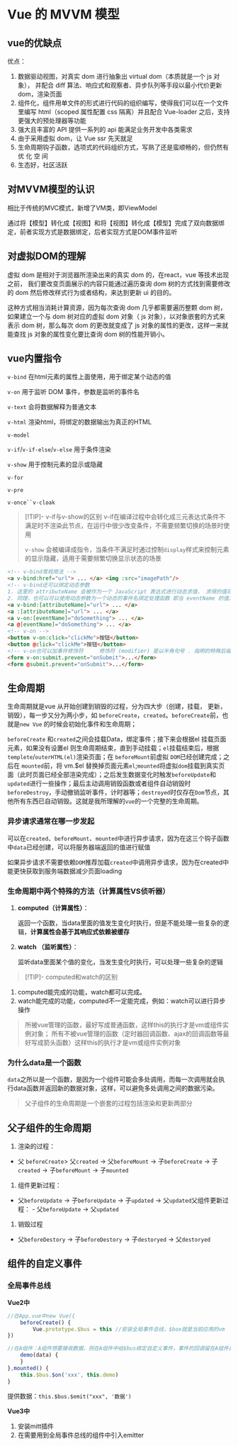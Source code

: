 # Vue 的 MVVM 模型

## vue的优缺点

优点：

1. 数据驱动视图，对真实 dom 进行抽象出 virtual dom（本质就是一个 js 对象）， 并配合 diff 算法、响应式和观察者、异步队列等手段以最小代价更新 dom，渲染页面
2. 组件化，组件用单文件的形式进行代码的组织编写，使得我们可以在一个文件里编写 html（scoped 属性配置 css 隔离）并且配合 Vue-loader 之后，支持更强大的预处理器等功能
3. 强大且丰富的 API 提供一系列的 api 能满足业务开发中各类需求
4. 由于采用虚拟 dom，让 Vue ssr 先天就足
5. 生命周期钩子函数，选项式的代码组织方式，写熟了还是蛮顺畅的，但仍然有 优 化 空 间
6. 生态好，社区活跃

## 对MVVM模型的认识

相比于传统的MVC模式，新增了VM类，即ViewModel

通过将【模型】转化成【视图】和将【视图】转化成【模型】完成了双向数据绑定，前者实现方式是数据绑定，后者实现方式是DOM事件监听

## 对虚拟DOM的理解

虚拟 dom 是相对于浏览器所渲染出来的真实 dom 的，在react，vue 等技术出现之前， 我们要改变页面展示的内容只能通过遍历查询 dom 树的方式找到需要修改的 dom 然后修改样式行为或者结构，来达到更新 ui 的目的。

这种方式相当消耗计算资源，因为每次查询 dom 几乎都需要遍历整颗 dom 树，如果建立一个与 dom 树对应的虚拟 dom 对象（ js 对象），以对象嵌套的方式来表示 dom 树，那么每次 dom 的更改就变成了 js 对象的属性的更改，这样一来就能查找 js 对象的属性变化要比查询 dom 树的性能开销小。

## vue内置指令

`v-bind` 在html元素的属性上面使用，用于绑定某个动态的值

`v-on` 用于监听 DOM 事件，参数是监听的事件名

`v-text` 会将数据解释为普通文本

`v-html` 渲染html，将绑定的数据输出为真正的HTML

`v-model`

`v-if`/`v-if-else`/`v-else` 用于条件渲染

`v-show` 用于控制元素的显示或隐藏

`v-for`

`v-pre`

`v-once``v-cloak`

> [!TIP]- v-if与v-show的区别 v-if在编译过程中会转化成三元表达式条件不满足时不渲染此节点，在运行中很少改变条件，不需要频繁切换的场景时使用
> 
> `v-show` 会被编译成指令，当条件不满足时通过控制`display`样式来控制元素的显示隐藏，适用于需要频繁切换显示状态的场景

```html
<!-- v-bind常规用法 -->
<a v-bind:href="url"> ... </a> <img :src="imagePath"/>
<!-- v-bind还可以绑定动态参数 
1. 这里的 attributeName 会被作为一个 JavaScript 表达式进行动态求值， 求得的值将会作为最终的参数来使用。 例如，如果你的组件实例有一个 data property attributeName，其值为 "href"， 那么这个绑定将等价于 v-bind:href 
2. 同理，也可以可以使用动态参数为一个动态的事件名绑定处理函数 即当 eventName 的值为 "focus" 时，v-on:[eventName] 将等价于 v-on:focus-->
<a v-bind:[attributeName]="url"> ... </a> 
<a :[attributeName]="url"> ... </a>
<a v-on:[eventName]="doSomething"> ... </a> 
<a @[eventName]="doSomething"> ... </a>
<!-- v-on -->
<button v-on:click="clickMe">按钮</button> 
<button @click="clickMe">按钮</button>
<!-- v-on也可以加事件修饰符     修饰符 (modifier) 是以半角句号 . 指明的特殊后缀，用于指出一个指令应该以特殊方式绑定。     例如，.prevent 修饰符告诉 v-on 指令对于触发的事件调用 event.preventDefault()-->
<form v-on:submit.prevent="onSubmit">...</form> 
<form @submit.prevent="onSubmit">...</form>
```

## 生命周期

生命周期就是vue 从开始创建到销毁的过程，分为四大步（创建，挂载， 更新，销毁），每一步又分为两小步，如 `beforeCreate`，`created`。`beforeCreate`前，也就是`new Vue` 的时候会初始化事件和生命周期；

`beforeCreate` 和`created`之间会挂载Data，绑定事件；接下来会根据el 挂载页面元素，如果没有设置el 则生命周期结束，直到手动挂载；`el`挂载结束后，根据`templete`/`outerHTML(el)`渲染页面；在 `beforeMount`前虚拟 `DOM`已经创建完成；之后在 `mounted`前，将 vm.$el 替换掉页面元素`el`;`mounted`将虚拟`dom`挂载到真实页面（此时页面已经全部渲染完成）；之后发生数据变化时触发`beforeUpdate`和`updated`进行一些操作；最后主动调用销毁函数或者组件自动销毁时 `beforeDestroy`，手动撤销监听事件，计时器等；`destroyed`时仅存在`Dom`节点，其他所有东西已自动销毁。这就是我所理解的`vue`的一个完整的生命周期。

### 异步请求通常在哪一步发起

可以在`created`、`beforeMount`、`mounted`中进行异步请求，因为在这三个钩子函数中`data`已经创建，可以将服务器端返回的值进行赋值

如果异步请求不需要依赖`DOM`推荐加载`created`中调用异步请求，因为在created中能更快获取到服务端数据减少页面loading

### 生命周期中两个特殊的方法（计算属性VS侦听器）

1. **computed（计算属性）**：
    
    返回一个函数，当data里面的值发生变化时执行，但是不能处理一些复杂的逻辑，**计算属性会基于其响应式依赖被缓存**
    
2. **watch （监听属性）**：
    
    监听data里面某个值的变化，当发生变化时执行，可以处理一些复杂的逻辑
    

> [!TIP]- computed和watch的区别

1. computed能完成的功能，watch都可以完成。
2. watch能完成的功能，computed不一定能完成，例如：watch可以进行异步操作

> 所被vue管理的函数，最好写成普通函数，这样this的执行才是vm或组件实例对象； 所有不被vue管理的函数（定时器回调函数、ajax的回调函数等最好写成箭头函数）这样this的执行才是vm或组件实例对象

### 为什么data是一个函数

`data`之所以是一个函数，是因为一个组件可能会多处调用，而每一次调用就会执行data函数并返回新的数据对象，这样，可以避免多处调用之间的数据污染。

> 父子组件的生命周期是一个嵌套的过程包括渲染和更新两部分

## 父子组件的生命周期

1. 渲染的过程：

- 父 `beforeCreate`> 父`created` -> 父`beforeMount` -> 子`beforeCreate` -> 子`created` -> 子`beforeMount` -> 子`mounted`

1. 组件更新过程：

- 父`beforeUpdate` -> 子`beforeUpdate` -> 子`updated` -> 父`updated`父组件更新过程： - 父`beforeUpdate` -> 父`updated`

1. 销毁过程

- 父`beforeDestory` -> 子`beforeDestory` -> 子`destoryed` -> 父`destoryed`

## 组件的自定义事件

### 全局事件总线

**Vue2中**

```jsx
//在App.vue中new Vue({
    beforeCreate() {
        Vue.prototype.$bus = this //安装全局事件总线，$box就是当前应用的vm    }
})
```

```jsx
//在A组件：A组件想要接收数据，则在A组件中给$bus绑定自定义事件，事件的回调留在A组件自身method: {
    demo(data) {
    }
},mounted() {
    this.$bus.$on('xxx', this.demo)
}
```

提供数据：`this.$bus.$emit("xxx", '数据')`

**Vue3中**

1. 安装mitt插件
2. 在需要用到全局事件总线的组件中引入emitter